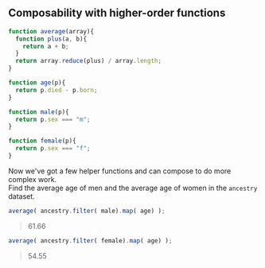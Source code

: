 ## Composability with higher-order functions

```js
function average(array){
  function plus(a, b){
    return a + b;
  }
  return array.reduce(plus) / array.length;
}
```

```js
function age(p){
  return p.died - p.born;
}
```

```js
function male(p){
  return p.sex === "m";
}
```

```js
function female(p){
  return p.sex === "f";
}
```

Now we've got a few helper functions and can compose to do more complex work.  
Find the average age of men and the average age of women in the `ancestry` dataset.  

```js
average( ancestry.filter( male).map( age) );
```
>61.66

```js
average( ancestry.filter( female).map( age) );
```
>54.55

